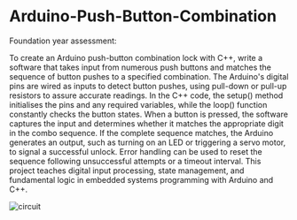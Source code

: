 # Arduino-Push-Button-Combination
Foundation year assessment:

To create an Arduino push-button combination lock with C++, write a software that takes input from numerous push buttons and matches the sequence of button pushes to a specified combination. The Arduino's digital pins are wired as inputs to detect button pushes, using pull-down or pull-up resistors to assure accurate readings. In the C++ code, the setup() method initialises the pins and any required variables, while the loop() function constantly checks the button states. When a button is pressed, the software captures the input and determines whether it matches the appropriate digit in the combo sequence. If the complete sequence matches, the Arduino generates an output, such as turning on an LED or triggering a servo motor, to signal a successful unlock. Error handling can be used to reset the sequence following unsuccessful attempts or a timeout interval. This project teaches digital input processing, state management, and fundamental logic in embedded systems programming with Arduino and C++.

![circuit](https://github.com/user-attachments/assets/662645cc-74e0-41e2-9789-ecd4c86f5763)
